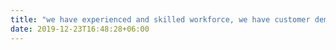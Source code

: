 ```yaml
---
title: "we have experienced and skilled workforce, we have customer demand, expectation and satisfaction in our focus."
date: 2019-12-23T16:48:28+06:00
---
```

